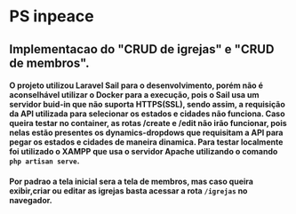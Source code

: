 # PS inpeace

## Implementacao do "CRUD de igrejas" e "CRUD de membros".

#### O projeto utilizou Laravel Sail para o desenvolvimento, porém não é aconselhável utilizar o Docker para a execução, pois o Sail usa um servidor buid-in que não suporta HTTPS(SSL), sendo assim, a requisição da API utilizada para selecionar os estados e cidades não funciona. Caso queira testar no container, as rotas /create e /edit não irão funcionar, pois nelas estão presentes os dynamics-dropdows que requisitam a API para pegar os estados e cidades de maneira dinamica. Para testar localmente foi utilizado o XAMPP que usa o servidor Apache utilizando o comando `php artisan serve`.

#### Por padrao a tela inicial sera a tela de membros, mas caso queira exibir,criar ou editar as igrejas basta acessar a rota `/igrejas` no navegador.
